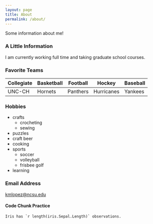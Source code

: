```yaml
---
layout: page
title: About
permalink: /about/
---
```


Some information about me!

### A Little Information

I am currently working full time and taking graduate school courses.

### Favorite Teams
| Collegiate | Basketball | Football   | Hockey     | Baseball   |  
| ---------- | ---------- | ---------- | ---------- | ---------- |  
| UNC-CH     | Hornets    | Panthers   | Hurricanes | Yankees    |  

### Hobbies
* crafts
    + crocheting
    + sewing
* puzzles
* craft beer
* cooking
* sports
    + soccer
    + volleyball
    + frisbee golf
* learning

### Email Address

[kmlopez@ncsu.edu](mailto:kmlopez@ncsu.edu)

#### Code Chunk Practice
```{r, eval=TRUE}
Iris has `r length(iris.Sepal.Length)` observations.
```
